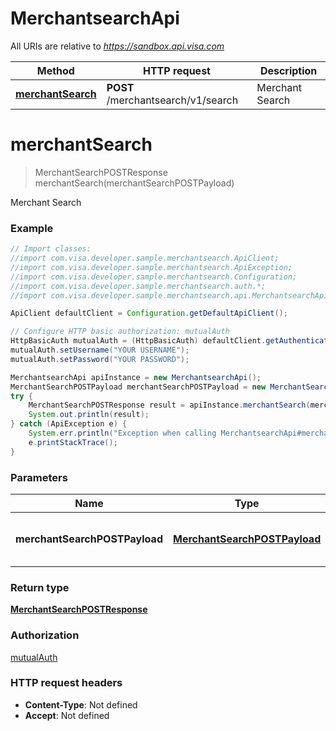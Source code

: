 # MerchantsearchApi

All URIs are relative to *https://sandbox.api.visa.com*

Method | HTTP request | Description
------------- | ------------- | -------------
[**merchantSearch**](MerchantsearchApi.md#merchantSearch) | **POST** /merchantsearch/v1/search | Merchant Search


<a name="merchantSearch"></a>
# **merchantSearch**
> MerchantSearchPOSTResponse merchantSearch(merchantSearchPOSTPayload)

Merchant Search



### Example
```java
// Import classes:
//import com.visa.developer.sample.merchantsearch.ApiClient;
//import com.visa.developer.sample.merchantsearch.ApiException;
//import com.visa.developer.sample.merchantsearch.Configuration;
//import com.visa.developer.sample.merchantsearch.auth.*;
//import com.visa.developer.sample.merchantsearch.api.MerchantsearchApi;

ApiClient defaultClient = Configuration.getDefaultApiClient();

// Configure HTTP basic authorization: mutualAuth
HttpBasicAuth mutualAuth = (HttpBasicAuth) defaultClient.getAuthentication("mutualAuth");
mutualAuth.setUsername("YOUR USERNAME");
mutualAuth.setPassword("YOUR PASSWORD");

MerchantsearchApi apiInstance = new MerchantsearchApi();
MerchantSearchPOSTPayload merchantSearchPOSTPayload = new MerchantSearchPOSTPayload(); // MerchantSearchPOSTPayload | Resource body for Merchant Search
try {
    MerchantSearchPOSTResponse result = apiInstance.merchantSearch(merchantSearchPOSTPayload);
    System.out.println(result);
} catch (ApiException e) {
    System.err.println("Exception when calling MerchantsearchApi#merchantSearch");
    e.printStackTrace();
}
```

### Parameters

Name | Type | Description  | Notes
------------- | ------------- | ------------- | -------------
 **merchantSearchPOSTPayload** | [**MerchantSearchPOSTPayload**](MerchantSearchPOSTPayload.md)| Resource body for Merchant Search |

### Return type

[**MerchantSearchPOSTResponse**](MerchantSearchPOSTResponse.md)

### Authorization

[mutualAuth](../README.md#mutualAuth)

### HTTP request headers

 - **Content-Type**: Not defined
 - **Accept**: Not defined

